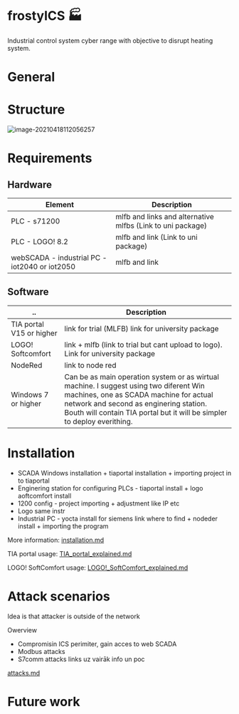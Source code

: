 # frostyICS &#127981;
Industrial control system cyber range with objective to disrupt heating system.

# General



# Structure

![image-20210418112056257](C:\Users\austris\Desktop\frostyICS\doc\img\image-20210418112056257.png)

# Requirements

## Hardware

| Element                                       | Description                                                |
| --------------------------------------------- | ---------------------------------------------------------- |
| PLC - s71200                                  | mlfb and links and alternative mlfbs (Link to uni package) |
| PLC - LOGO! 8.2                               | mlfb and link (Link to uni package)                        |
| webSCADA - industrial PC - iot2040 or iot2050 | mlfb and link                                              |

## Software



| ..                       | Description                                                  |
| ------------------------ | ------------------------------------------------------------ |
| TIA portal V15 or higher | link for trial (MLFB) link for university package            |
| LOGO! Softcomfort        | link + mlfb (link to trial but cant upload to logo). Link for university package |
| NodeRed                  | link to node red                                             |
| Windows 7 or higher      | Can be as main operation system or as wirtual machine. I suggest using two diferent Win machines, one as SCADA machine for actual network and second as enginering station. Bouth will contain TIA portal but it will be simpler to deploy everithing. |

# Installation

-  SCADA Windows installation + tiaportal installation + importing project in to tiaportal
- Enginering station for configuring PLCs - tiaportal install + logo aoftcomfort install
- 1200 config - project importing + adjustment like IP etc
- Logo same instr
- Industrial PC - yocta install for siemens link where to find + nodeder install + importing the program

More information:   [installation.md](./doc/installation.md) 



TIA portal usage:  [TIA_portal_explained.md](doc\TIA_portal_explained.md) 



LOGO! SoftComfort usage:  [LOGO!_SoftComfort_explained.md](doc\LOGO!_SoftComfort_explained.md) 

# Attack scenarios

Idea is that attacker is outside of the network 

Owerview

- Compromisin ICS perimiter, gain acces to web SCADA
- Modbus attacks
- S7comm attacks links uz vairāk info un poc

 [attacks.md](/doc/attacks.md) 

# Future work